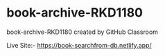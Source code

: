 # book-archive-RKD1180
book-archive-RKD1180 created by GitHub Classroom

Live Site:- https://book-searchfrom-db.netlify.app/
